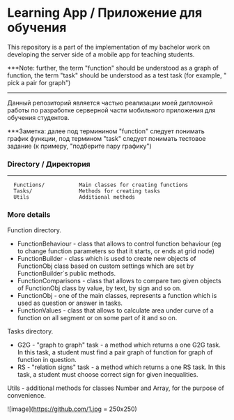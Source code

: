 Learning App / Приложение для обучения
=============================

This repository is a part of the implementation of my bachelor work on developing the server side of a mobile app for teaching students.

***Note: further, the term "function" should be understood as a graph of function, the term "task" should be understood as a test task (for example, " pick a pair for graph")

------------
Данный репозиторий является частью реализации моей дипломной работы по разработке серверной части мобильного приложения для обучения студентов.

***Заметка: далее под терминином "function" следует понимать график функции, под термином "task" следует понимать тестовое задание (к примеру, "подберите пару графику")

### Directory / Директория
------------

      Functions/           Main classes for creating functions
      Tasks/               Methods for creating tasks
      Utils                Additional methods


### More details

Function directory.
- FunctionBehaviour - class that allows to control function behaviour (eg to change function parameters so that it starts, or ends
at grid node)
- FunctionBuilder - class which is used to create new objects of FunctionObj class based on custom settings which are set by FunctionBuilder`s public methods.
- FunctionComparisons - class that allows to compare two given objects of FunctionObj class by value, by text, by sign and so on.
- FunctionObj - one of the main classes, represents a function which is used as question or answer in tasks.
- FunctionValues - class that allows to calculate area under curve of a function on all segment or on some part of it and so on.

Tasks directory.
- G2G - "graph to graph" task - a method which returns a one G2G task. In this task, a student must find a pair graph of function  for graph of function in question.
- RS - "relation signs" task - a method which returns a one RS task. In this task, a student must choose correct sign for given inequalities.

Utils - additional methods for classes Number and Array, for the purpose of convenience.

![image](https://github.com/1.jpg = 250x250)

